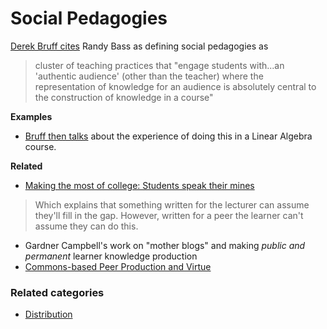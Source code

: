 # Social Pedagogies

[Derek Bruff cites](https://derekbruff.org/?p=808) Randy Bass as defining social pedagogies as
> cluster of teaching practices that "engage students with...an 'authentic audience' (other than the teacher) where the representation of knowledge for an audience is absolutely central to the construction of knowledge in a course"

**Examples**

- [Bruff then talks](https://derekbruff.org/?p=808) about the experience of doing this in a Linear Algebra course.

**Related**

- [Making the most of college: Students speak their mines](https://www.amazon.com/gp/product/067401359X?ie=UTF8&tag=teachwithclas-20&linkCode=xm2&camp=1789&creativeASIN=067401359X)
> Which explains that something written for the lecturer can assume they'll fill in the gap. However, written for a peer the learner can't assume they can do this.
- Gardner Campbell's work on "mother blogs" and making _public and permanent_ learner knowledge production
- [Commons-based Peer Production and Virtue](https://nissenbaum.tech.cornell.edu/papers/jopp_235.pdf)



### Related categories

- [Distribution](../Distribution)
